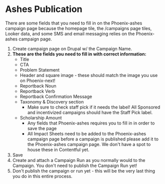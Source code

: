 # Ashes Publication

There are some fields that you need to fill in on the Phoenix-ashes campaign page because the homepage tile, the /campaigns page tiles, Looker data, and some SMS and email messaging relies on the Phoenix-ashes campaign page.

1. Create campaign page on Drupal w/ the Campaign Name.
2. **These are the fields you need to fill in with correct information:**
   * Title
   * CTA
   * Problem Statement
   * Header and square image - these should match the image you use on Phoenix-next!
   * Reportback Noun
   * Reportback Verb
   * Reportback Confirmation Message
   * Taxonomy & Discovery section
     * Make sure to check staff pick if it needs the label! All Sponsored and incentivized campaigns should have the Staff Pick label.
   * Scholarship Amount
     * Any fields that Phoenix-ashes requires you to fill in in order to save the page
     * All Impact Sheets need to be added to the Phoenix-ashes campaign page before a campaign is published please add it to the Phoenix-ashes campaign page. We don't have a spot to house these in Contentful yet.
3. Save
4. Create and attach a Campaign Run as you normally would to the Campaign. You don't need to publish the Campaign Run yet!
5. Don't publish the campaign or run yet - this will be the very last thing you do in this entire process.

